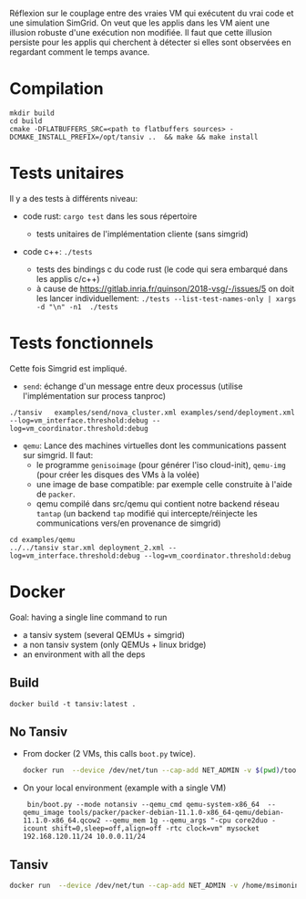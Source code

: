 Réflexion sur le couplage entre des vraies VM qui exécutent du vrai
code et une simulation SimGrid. On veut que les applis dans les VM
aient une illusion robuste d'une exécution non modifiée. Il faut que
cette illusion persiste pour les applis qui cherchent à détecter si
elles sont observées en regardant comment le temps avance.

# Compilation

```
mkdir build
cd build
cmake -DFLATBUFFERS_SRC=<path to flatbuffers sources> -DCMAKE_INSTALL_PREFIX=/opt/tansiv ..  && make && make install
```

# Tests unitaires

Il y a des tests à différents niveau:

- code rust: `cargo test` dans les sous répertoire
    - tests unitaires de l'implémentation cliente (sans simgrid)

- code c++: `./tests`
    - tests des bindings c du code rust (le code qui sera embarqué dans les
      applis c/c++)
    - à cause de https://gitlab.inria.fr/quinson/2018-vsg/-/issues/5 on doit les lancer individuellement:
    `./tests --list-test-names-only | xargs -d "\n" -n1  ./tests`

# Tests fonctionnels

Cette fois Simgrid est impliqué.

- `send`: échange d'un message entre deux processus (utilise l'implémentation sur process tanproc)

```
./tansiv   examples/send/nova_cluster.xml examples/send/deployment.xml --log=vm_interface.threshold:debug --log=vm_coordinator.threshold:debug
```

- `qemu`: Lance des machines virtuelles dont les communications passent sur
simgrid. Il faut:
  - le programme `genisoimage` (pour générer l'iso cloud-init), `qemu-img` (pour créer les disques des VMs à la volée)
  - une image de base compatible: par exemple celle construite à l'aide de `packer`.
  - qemu compilé dans src/qemu qui contient notre backend réseau `tantap` (un backend `tap` modifié qui
    intercepte/réinjecte les communications vers/en provenance de simgrid)

```
cd examples/qemu
../../tansiv star.xml deployment_2.xml --log=vm_interface.threshold:debug --log=vm_coordinator.threshold:debug
```

# Docker

Goal: having a single line command to run
- a tansiv system (several QEMUs + simgrid)
- a non tansiv system (only QEMUs + linux bridge)
- an environment with all the deps

## Build

```
docker build -t tansiv:latest .
```

## No Tansiv

- From docker (2 VMs, this calls `boot.py` twice).

  ```bash
  docker run  --device /dev/net/tun --cap-add NET_ADMIN -v $(pwd)/tools/packer:/srv/packer -ti tansiv:latest notansiv.py --qemu_cmd qemu-system-x86_64 --qemu_mem 1g --qemu_image /srv/packer//packer-debian-11.1.0-x86_64-qemu/debian-11.1.0-x86_64.qcow2 --autoconfig_net --number 2
  ```

- On your local environment (example with a single VM)

  ```
   bin/boot.py --mode notansiv --qemu_cmd qemu-system-x86_64  --qemu_image tools/packer/packer-debian-11.1.0-x86_64-qemu/debian-11.1.0-x86_64.qcow2 --qemu_mem 1g --qemu_args "-cpu core2duo -icount shift=0,sleep=off,align=off -rtc clock=vm" mysocket 192.168.120.11/24 10.0.0.11/24
  ```

## Tansiv

```bash
docker run  --device /dev/net/tun --cap-add NET_ADMIN -v /home/msimonin/workspace/repos/2018-vsg/tools/packer/packer-debian-11.1.0-x86_64-qemu/debian-11.1.0-x86_64.qcow2:/srv/image.qcow2 -v $(pwd)/examples/qemu_docker:/srv/inputs -ti tansiv:latest tansiv /srv/inputs/star.xml /srv/inputs/deployment_2.xml --log=vm_interface.threshold:debug --log=vm_coordinator.threshold:debug
```
